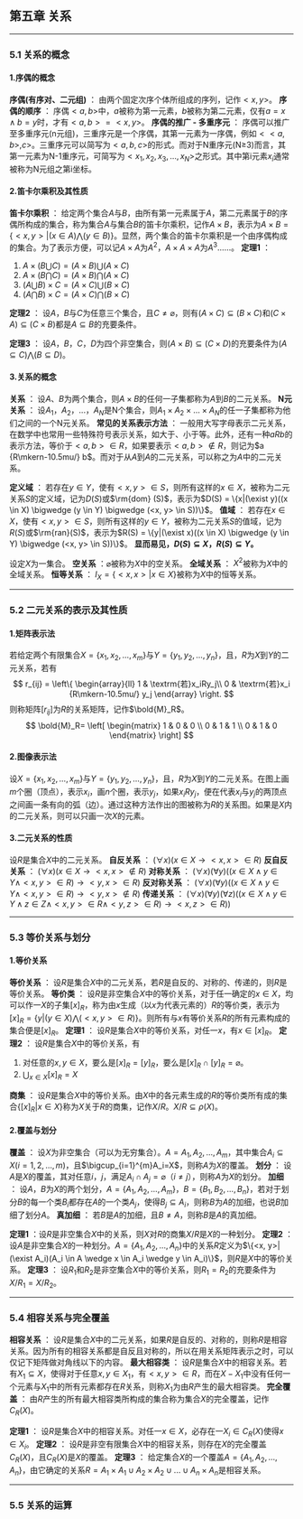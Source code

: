 ## 第五章 关系

***
### 5.1 关系的概念

#### 1.序偶的概念
**序偶(有序对、二元组)** ： 由两个固定次序个体所组成的序列，记作$<x, y>$。
**序偶的顺序** ： 序偶$<a, b>$中，$a$被称为第一元素，$b$被称为第二元素，仅有$a=x \wedge b=y$时，才有$<a, b>=<x, y>$。
**序偶的推广 - 多重序元** ： 序偶可以推广至多重序元(n元组)，三重序元是一个序偶，其第一元素为一序偶，例如$<<a, b>, c>$。三重序元可以简写为$<a, b, c>$的形式。而对于N重序元(N≥3)而言，其第一元素为N-1重序元，可简写为$<x_1, x_2, x_3,  ... ,  x_N>$之形式。其中第i元素$x_i$通常被称为N元组之第i坐标。

#### 2.笛卡尔乘积及其性质
**笛卡尔乘积** ： 给定两个集合$A$与$B$，由所有第一元素属于$A$，第二元素属于$B$的序偶所构成的集合，称为集合$A$与集合$B$的笛卡尔乘积，记作$A \times B$，表示为$A \times B = \{<x, y>|(x \in A)\bigwedge (y \in B)\}$。显然，两个集合的笛卡尔乘积是一个由序偶构成的集合。为了表示方便，可以记$A \times A$为$A^{2}$，$A \times A \times A$为$A^{3}$……。
**定理1** ： 
1. $A \times ( B\bigcup C) = (A \times B) \bigcup (A \times C)$
1. $A \times ( B\bigcap C) = (A \times B) \bigcap (A \times C)$
1. $(A \bigcup B) \times C = (A \times C) \bigcup (B \times C)$
1. $(A \bigcap B) \times C = (A \times C) \bigcap (B \times C)$

**定理2** ：
设$A$，$B$与$C$为任意三个集合，且$C \not= \varnothing$，则有$(A \times C)\subseteq (B \times C)$和$(C \times A) \subseteq (C \times B)$都是$A \subseteq B$的充要条件。

**定理3** ：
设$A$，$B$，$C$，$D$为四个非空集合，则$(A \times B) \subseteq (C \times D)$的充要条件为$(A \subseteq C) \bigwedge (B \subseteq D)$。

#### 3.关系的概念
**关系** ： 设$A$、$B$为两个集合，则$A \times B$的任何一子集都称为$A$到$B$的二元关系。
**N元关系** ： 设$A_1$，$A_2$，...，$A_N$是N个集合，则$A_1 \times A_2 \times ... \times A_N$的任一子集都称为他们之间的一个N元关系。
**常见的关系表示方法** ： 一般用大写字母表示二元关系，在数学中也常用一些特殊符号表示关系，如大于、小于等。此外，还有一种$aRb$的表示方法，等价于$<a, b> \in R$，如果要表示$<a, b> \notin R$，则记为$a {R\mkern-10.5mu/} b$。而对于从$A$到$A$的二元关系，可以称之为$A$中的二元关系。

**定义域** ： 若存在$y \in Y$，使有$<x, y> \in S$，则所有这样的$x \in X$，被称为二元关系$S$的定义域，记为$D(S)$或$\rm{dom} (S)$，表示为$D(S) = \{x|(\exist y)((x \in X) \bigwedge (y \in Y) \bigwedge (<x, y> \in S))\}$。
**值域** ： 若存在$x \in X$，使有$<x, y> \in S$，则所有这样的$y \in Y$，被称为二元关系$S$的值域，记为$R(S)$或$\rm{ran}(S)$，表示为$R(S) = \{y|(\exist x)((x \in X) \bigwedge (y \in Y) \bigwedge (<x, y> \in S))\}$。
**显而易见，$D(S) \subseteq X$，$R(S) \subseteq Y$。**

设定$X$为一集合。
**空关系** ：$\varnothing$被称为$X$中的空关系。
**全域关系** ： $X^{2}$被称为$X$中的全域关系。
**恒等关系** ： $I_X = \{<x, x>|x \in X\}$被称为$X$中的恒等关系。

***
### 5.2 二元关系的表示及其性质
#### 1.矩阵表示法
若给定两个有限集合$X = \{x_1,x_2,...,x_m\}$与$Y = \{y_1,y_2,...,y_n\}$，且，$R$为$X$到$Y$的二元关系，若有
$$
r_{ij} = 
\left\{ 
    \begin{array}{ll}
        1 & \textrm{若}x_iRy_j\\
        0 & \textrm{若}x_i {R\mkern-10.5mu/} y_j
    \end{array} \right.
$$
则称矩阵$[r_{ij}]$为$R$的关系矩阵，记作$\bold{M}_R$。
$$
\bold{M}_R=
 \left[
 \begin{matrix}
   1 & 0 & 0 \\
   0 & 1 & 1 \\
   0 & 1 & 0
  \end{matrix}
  \right]
$$

#### 2.图像表示法
设$X = \{x_1,x_2,...,x_m\}$与$Y = \{y_1,y_2,...,y_n\}$，且，$R$为$X$到$Y$的二元关系。在图上画$m$个圈（顶点），表示$x_i$，画$n$个圈，表示$y_j$，如果$x_i R y_j$，便在代表$x_i$与$y_j$的两顶点之间画一条有向的弧（边）。通过这种方法作出的图被称为$R$的关系图。如果是$X$内的二元关系，则可以只画一次$X$的元素。

#### 3.二元关系的性质
设$R$是集合$X$中的二元关系。
**自反关系** ： $(\forall x)(x \in X \to <x, x> \in R)$
**反自反关系** ： $(\forall x)(x \in X \to <x, x> \notin R)$
**对称关系** ： $(\forall x)(\forall y)((x \in X \wedge y \in Y \wedge <x, y> \in R) \to <y, x> \in R)$
**反对称关系** ： $(\forall x)(\forall y)((x \in X \wedge y \in Y \wedge <x, y> \in R) \to <y, x> \notin R)$
**传递关系** ： $(\forall x)(\forall y)(\forall z)((x \in X \wedge y \in Y \wedge z \in Z \wedge <x, y> \in R \wedge <y, z> \in R) \to <x, z> \in R))$

***
### 5.3 等价关系与划分
#### 1.等价关系
**等价关系** ： 设$R$是集合$X$中的二元关系，若$R$是自反的、对称的、传递的，则$R$是等价关系。
**等价类** ： 设$R$是非空集合$X$中的等价关系，对于任一确定的$x \in X$，均可以作一$X$的子集$[x]_R$，称为由$x$生成（以$x$为代表元素的）$R$的等价类，表示为$[x]_R = \{y|(y \in X) \bigwedge (<x, y> \in R)\}$。则所有与$x$有等价关系$R$的所有元素构成的集合便是$[x]_R$。
**定理1** ： 设$R$是集合$X$中的等价关系，对任一$x$，有$x \in [x]_R$。
**定理2** ： 设$R$是集合$X$中的等价关系，有
1. 对任意的$x,y \in X$，要么是$[x]_R = [y]_R$，要么是$[x]_R \cap [y]_R = \varnothing$。
1. $\bigcup_{x \in X}[x]_R=X$

**商集** ： 设$R$是集合$X$中的等价关系。由$X$中的各元素生成的$R$的等价类所有成的集合$\{[x]_R|x \in X\}$称为$X$关于$R$的商集，记作$X/R$。$X/R \subseteq \rho(X)$。

#### 2.覆盖与划分
**覆盖** ： 设$X$为非空集合（可以为无穷集合）。$A={A_1, A_2, ..., A_m}$，其中集合$A_i \subseteq X(i=1,2,...,m)$，且$\bigcup_{i=1}^{m}A_i=X$，则称$A$为$X$的覆盖。
**划分** ： 设$A$是$X$的覆盖，其对任意$i$，$j$，满足$A_i \cap A_j = \varnothing（i \not= j）$，则称$A$为$X$的划分。
**加细** ： 设$A$，$B$为$X$的两个划分，$A = \{A_1, A_2, ..., A_m\}$，$B = \{B_1, B_2, ..., B_n\}$，若对于划分$B$的每一个类$B_i$都存在$A$的一个类$A_j$，使得$B_j \subseteq A_i$，则称$B$为$A$的加细，也说$B$加细了划分$A$。
**真加细** ： 若$B$是$A$的加细，且$B \not= A$，则称$B$是$A$的真加细。

**定理1** ：设$R$是非空集合$X$中的关系，则$X$对$R$的商集$X/R$是$X$的一种划分。
**定理2** ：设$A$是非空集合$X$的一种划分。$A = \{A_1, A_2, ..., A_n\}$中的关系$R$定义为$\{<x, y>|(\exist A_i)(A_i \in A \wedge x \in A_i \wedge y \in A_i)\}$，则$R$是$X$中的等价关系。
**定理3** ： 设$R_1$和$R_2$是非空集合$X$中的等价关系，则$R_1 = R_2$的充要条件为$X/R_1 = X/R_2$。

***
### 5.4 相容关系与完全覆盖

**相容关系** ： 设$R$是集合$X$中的二元关系，如果$R$是自反的、对称的，则称$R$是相容关系。因为所有的相容关系都是自反且对称的，所以在用关系矩阵表示之时，可以仅记下矩阵做对角线以下的内容。
**最大相容类** ： 设$R$是集合$X$中的相容关系。若有$X_1 \subseteq X$，使得对于任意$x, y \in X_1$，有$<x, y> \in R$，而在$X - X_1$中没有任何一个元素与$X_1$中的所有元素都存在$R$关系，则称$X_1$为由$R$产生的最大相容类。
**完全覆盖** ： 由$R$产生的所有最大相容类所构成的集合称为集合$X$的完全覆盖，记作$C_R(X)$。

**定理1** ： 设$R$是集合$X$中的相容关系。对任一$x \in X$，必存在一$X_i \in C_R(X)$使得$x \in X_i$。
**定理2** ： 设$R$是非空有限集合$X$中的相容关系，则存在$X$的完全覆盖$C_R(X)$，且$C_R(X)$是$X$的覆盖。
**定理3** ： 给定集合$X$的一个覆盖$A = \{A_1, A_2, ..., A_n\}$，由它确定的关系$R = A_1 \times A_1 \cup A_2 \times A_2 \cup ... \cup A_n \times A_n$是相容关系。

***
### 5.5 关系的运算